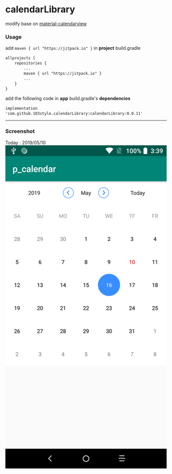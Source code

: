 # calendarLibrary

modify base on [material-calendarview](https://github.com/prolificinteractive/material-calendarview)

### Usage
add `maven { url "https://jitpack.io" }` in  **project** build.gradle
```
allprojects {
    repositories {
        ...
        maven { url "https://jitpack.io" }
        ...
    }
}
```

add the following code in  **app** build.gradle's **dependencies**
```
implementation 'com.github.103style.calendarLibrary:calendarLibrary:0.0.11'
```

---
### Screenshot
Today : 2019/05/10
![Screenshot](https://github.com/103style/calendarLibrary/blob/master/screenshot/Screenshot_20190510-152543.png)
